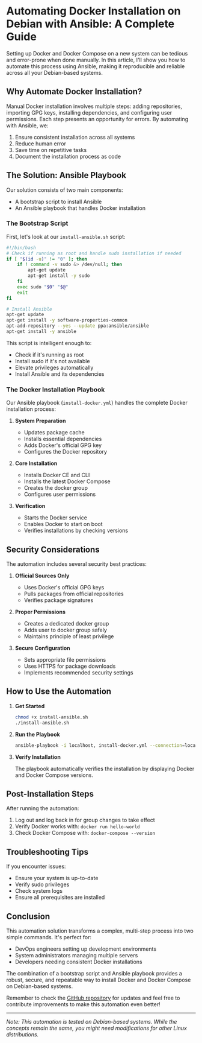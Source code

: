 # Automating Docker Installation on Debian with Ansible: A Complete Guide

Setting up Docker and Docker Compose on a new system can be tedious and error-prone when done manually. In this article, I'll show you how to automate this process using Ansible, making it reproducible and reliable across all your Debian-based systems.

## Why Automate Docker Installation?

Manual Docker installation involves multiple steps: adding repositories, importing GPG keys, installing dependencies, and configuring user permissions. Each step presents an opportunity for errors. By automating with Ansible, we:

1. Ensure consistent installation across all systems
2. Reduce human error
3. Save time on repetitive tasks
4. Document the installation process as code

## The Solution: Ansible Playbook

Our solution consists of two main components:
- A bootstrap script to install Ansible
- An Ansible playbook that handles Docker installation

### The Bootstrap Script

First, let's look at our `install-ansible.sh` script:

```bash
#!/bin/bash
# Check if running as root and handle sudo installation if needed
if [ "$(id -u)" != "0" ]; then
    if ! command -v sudo &> /dev/null; then
        apt-get update
        apt-get install -y sudo
    fi
    exec sudo "$0" "$@"
    exit
fi

# Install Ansible
apt-get update
apt-get install -y software-properties-common
apt-add-repository --yes --update ppa:ansible/ansible
apt-get install -y ansible
```

This script is intelligent enough to:
- Check if it's running as root
- Install sudo if it's not available
- Elevate privileges automatically
- Install Ansible and its dependencies

### The Docker Installation Playbook

Our Ansible playbook (`install-docker.yml`) handles the complete Docker installation process:

1. **System Preparation**

   - Updates package cache
   - Installs essential dependencies
   - Adds Docker's official GPG key
   - Configures the Docker repository

2. **Core Installation**

   - Installs Docker CE and CLI
   - Installs the latest Docker Compose
   - Creates the docker group
   - Configures user permissions

3. **Verification**

   - Starts the Docker service
   - Enables Docker to start on boot
   - Verifies installations by checking versions

## Security Considerations

The automation includes several security best practices:

1. **Official Sources Only**

   - Uses Docker's official GPG keys
   - Pulls packages from official repositories
   - Verifies package signatures

2. **Proper Permissions**

   - Creates a dedicated docker group
   - Adds user to docker group safely
   - Maintains principle of least privilege

3. **Secure Configuration**

   - Sets appropriate file permissions
   - Uses HTTPS for package downloads
   - Implements recommended security settings

## How to Use the Automation

1. **Get Started**

   ```bash
   chmod +x install-ansible.sh
   ./install-ansible.sh
   ```

2. **Run the Playbook**

   ```bash
   ansible-playbook -i localhost, install-docker.yml --connection=local --ask-become-pass
   ```

3. **Verify Installation**

   The playbook automatically verifies the installation by displaying Docker and Docker Compose versions.

## Post-Installation Steps

After running the automation:
1. Log out and log back in for group changes to take effect
2. Verify Docker works with: `docker run hello-world`
3. Check Docker Compose with: `docker-compose --version`

## Troubleshooting Tips

If you encounter issues:

- Ensure your system is up-to-date
- Verify sudo privileges
- Check system logs
- Ensure all prerequisites are installed

## Conclusion

This automation solution transforms a complex, multi-step process into two simple commands. It's perfect for:

- DevOps engineers setting up development environments
- System administrators managing multiple servers
- Developers needing consistent Docker installations

The combination of a bootstrap script and Ansible playbook provides a robust, secure, and repeatable way to install Docker and Docker Compose on Debian-based systems.

Remember to check the [GitHub repository](link-to-your-repo) for updates and feel free to contribute improvements to make this automation even better!

---
*Note: This automation is tested on Debian-based systems. While the concepts remain the same, you might need modifications for other Linux distributions.*
